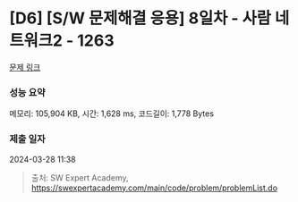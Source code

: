 # [D6] [S/W 문제해결 응용] 8일차 - 사람 네트워크2 - 1263 

[문제 링크](https://swexpertacademy.com/main/code/problem/problemDetail.do?contestProbId=AV18P2B6Iu8CFAZN) 

### 성능 요약

메모리: 105,904 KB, 시간: 1,628 ms, 코드길이: 1,778 Bytes

### 제출 일자

2024-03-28 11:38



> 출처: SW Expert Academy, https://swexpertacademy.com/main/code/problem/problemList.do
